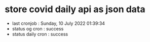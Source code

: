 # store covid daily api as json data

- last cronjob : Sunday, 10 July 2022 01:39:34
- status og cron : success
- status daily cron : success
      
      